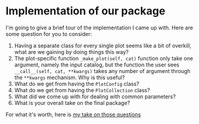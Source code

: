# Implementation of our package

I'm going to give a brief tour of the implementation I came up with.  Here are some question for you to consider:

1. Having a separate class for every single plot seems like a bit of overkill, what are we gaining by doing things this way?
2. The plot-specific function `_make_plot(self, cat)` function only take one argument, namely the input catalog, but the function the user sees `__call__(self, cat, **kwargs)` takes any number of argument through the `**kwargs` mechanism.  Why is this useful? 
3. What do we get from having the `PlotConfig` class?
4. What do we get from having the `PlotCollection` class?
5. What did we come up with for dealing with common parameters?
6. What is your overall take on the final package?

For what it's worth, here is [my take on those questions](04_answers.md)


